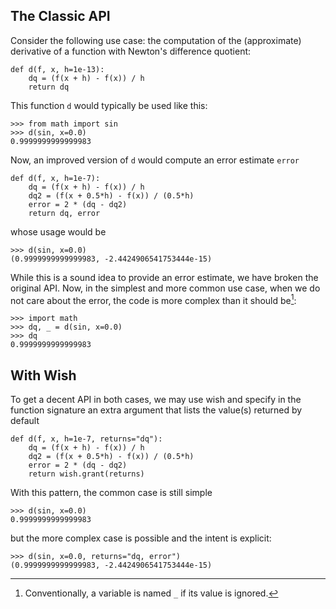 
The Classic API
--------------------------------------------------------------------------------

Consider the following use case: the computation of the
(approximate) derivative of a function with Newton's difference quotient:

    def d(f, x, h=1e-13):
        dq = (f(x + h) - f(x)) / h
        return dq

This function `d` would typically be used like this:

    >>> from math import sin
    >>> d(sin, x=0.0)
    0.9999999999999983

Now, an improved version of `d` would compute an error estimate `error`

    def d(f, x, h=1e-7):
        dq = (f(x + h) - f(x)) / h
        dq2 = (f(x + 0.5*h) - f(x)) / (0.5*h)
        error = 2 * (dq - dq2)
        return dq, error

whose usage would be

    >>> d(sin, x=0.0)
    (0.9999999999999983, -2.4424906541753444e-15)


While this is a sound idea to provide an error estimate, 
we have broken the original API. 
Now, in the simplest and more common use case,
when we do not care about the error, 
the code is more complex than it should be[^1]:

    >>> import math
    >>> dq, _ = d(sin, x=0.0)
    >>> dq 
    0.9999999999999983

[^1]: Conventionally, a variable is named `_` if its value is ignored.


With Wish
--------------------------------------------------------------------------------

To get a decent API in both cases, we may use wish and
specify in the function signature an extra argument that lists the value(s) 
returned by default

    def d(f, x, h=1e-7, returns="dq"):
        dq = (f(x + h) - f(x)) / h
        dq2 = (f(x + 0.5*h) - f(x)) / (0.5*h)
        error = 2 * (dq - dq2)
        return wish.grant(returns)

With this pattern, the common case is still simple

    >>> d(sin, x=0.0)
    0.9999999999999983

but the more complex case is possible and the intent is explicit:

    >>> d(sin, x=0.0, returns="dq, error")
    (0.9999999999999983, -2.4424906541753444e-15)


